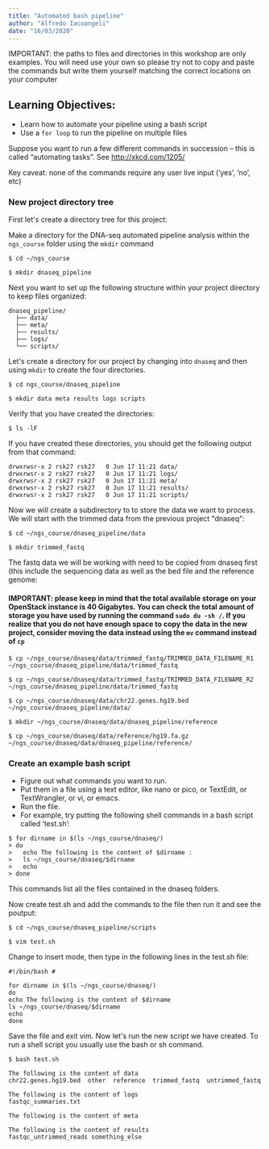 ```yaml
---
title: "Automated bash pipeline"
author: "Alfredo Iacoangeli"
date: "16/03/2020"
---
```


IMPORTANT: the paths to files and directories in this workshop are only examples. You will need use your own so please try not to copy and paste the commands but write them yourself matching the correct locations on your computer

## Learning Objectives:
* Learn how to automate your pipeline using a bash script 
* Use a `for loop` to run the pipeline on multiple files


Suppose you want to run a few different commands in succession – this is called “automating tasks”. See http://xkcd.com/1205/

Key caveat: none of the commands require any user live input (‘yes’, ‘no’, etc)

### New project directory tree

First let's create a directory tree for this project:

Make a directory for the DNA-seq automated pipeline analysis within the `ngs_course` folder using the `mkdir` command

```
$ cd ~/ngs_course

$ mkdir dnaseq_pipeline
```

Next you want to set up the following structure within your project directory to keep files organized:

```
dnaseq_pipeline/
  ├── data/
  ├── meta/
  ├── results/
  ├── logs/
  └── scripts/

```

Let's create a directory for our project by changing into `dnaseq` and then using `mkdir` to create the four directories.

```
$ cd ngs_course/dnaseq_pipeline

$ mkdir data meta results logs scripts
``` 

Verify that you have created the directories:

```
$ ls -lF
```
 
If you have created these directories, you should get the following output from that command:

```
drwxrwsr-x 2 rsk27 rsk27   0 Jun 17 11:21 data/
drwxrwsr-x 2 rsk27 rsk27   0 Jun 17 11:21 logs/
drwxrwsr-x 2 rsk27 rsk27   0 Jun 17 11:21 meta/
drwxrwsr-x 2 rsk27 rsk27   0 Jun 17 11:21 results/
drwxrwsr-x 2 rsk27 rsk27   0 Jun 17 11:21 scripts/
```
Now we will create a subdirectory to to store the data we want to process. We will start with the trimmed data from the previous project "dnaseq": 

```
$ cd ~/ngs_course/dnaseq_pipeline/data

$ mkdir trimmed_fastq
```
    
The fastq data we will be working with need to be copied from dnaseq first (this include the sequencing data as well as the bed file and the reference genome:

#### IMPORTANT: please keep in mind that the total available storage on your OpenStack instance is 40 Gigabytes. You can check the total amount of storage you have used by running the command `sudo du -sh /`. If you realize that you do not have enough space to copy the data in the new project, consider moving the data instead using the `mv` command instead of `cp`

```
$ cp ~/ngs_course/dnaseq/data/trimmed_fastq/TRIMMED_DATA_FILENAME_R1 ~/ngs_course/dnaseq_pipeline/data/trimmed_fastq

$ cp ~/ngs_course/dnaseq/data/trimmed_fastq/TRIMMED_DATA_FILENAME_R2 ~/ngs_course/dnaseq_pipeline/data/trimmed_fastq

$ cp ~/ngs_course/dnaseq/data/chr22.genes.hg19.bed ~/ngs_course/dnaseq_pipeline/data/

$ mkdir ~/ngs_course/dnaseq/data/dnaseq_pipeline/reference

$ cp ~/ngs_course/dnaseq/data/reference/hg19.fa.gz ~/ngs_course/dnaseq/data/dnaseq_pipeline/reference/
```

### Create an example bash script

* Figure out what commands you want to run.
* Put them in a file using a text editor, like nano or pico, or TextEdit, or TextWrangler, or vi, or emacs.
* Run the file.
* For example, try putting the following shell commands in a bash script called ‘test.sh’:

```
$ for dirname in $(ls ~/ngs_course/dnaseq/)
> do
>   echo The following is the content of $dirname :
>   ls ~/ngs_course/dnaseq/$dirname
>   echo
> done
```
This commands list all the files contained in the dnaseq folders.

Now create test.sh and add the commands to the file then run it and see the poutput:

```
$ cd ~/ngs_course/dnaseq_pipeline/scripts

$ vim test.sh
```
Change to insert mode, then type in the following lines in the test.sh file:

```
#!/bin/bash #

for dirname in $(ls ~/ngs_course/dnaseq/)
do
echo The following is the content of $dirname
ls ~/ngs_course/dnaseq/$dirname
echo
done
```

Save the file and exit vim. Now let's run the new script we have created. To run a shell script you usually use the bash or sh command.



```
$ bash test.sh

The following is the content of data
chr22.genes.hg19.bed  other  reference	trimmed_fastq  untrimmed_fastq

The following is the content of logs
fastqc_summaries.txt

The following is the content of meta

The following is the content of results
fastqc_untrimmed_reads something_else 
```

